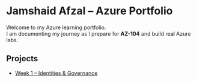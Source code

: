# Jamshaid Afzal – Azure Portfolio

Welcome to my Azure learning portfolio.  
I am documenting my journey as I prepare for **AZ-104** and build real Azure labs.  

## Projects
- [Week 1 – Identities & Governance](./week1-identities-governance.md)
